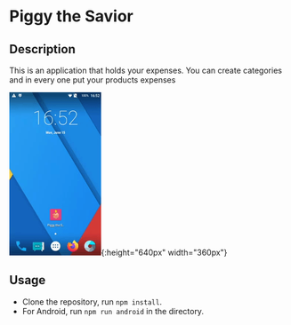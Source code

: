# Piggy the Savior

## Description

This is an application that holds your expenses. You can create categories and in every one put your products expenses

![Piggy the Savior](https://raw.githubusercontent.com/DimitrisTzimikas/PiggyTheSavior/master/src/assets/piggy.gif){:height="640px" width="360px"}

## Usage

- Clone the repository, run `npm install`.
- For Android, run `npm run android` in the directory.
